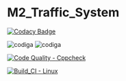 # M2_Traffic_System

[![Codacy Badge](https://app.codacy.com/project/badge/Grade/06b1627f45d54d9eb00e4763b60ea857)](https://www.codacy.com/gh/VINUKONDASAISRINIVAS/M2_Traffic_System/dashboard?utm_source=github.com&amp;utm_medium=referral&amp;utm_content=VINUKONDASAISRINIVAS/M2_Traffic_System&amp;utm_campaign=Badge_Grade)

![codiga](https://api.codiga.io/project/32920/status/svg)
![codiga](https://api.codiga.io/project/32920/score/svg)

[![Code Quality - Cppcheck](https://github.com/VINUKONDASAISRINIVAS/M2_Traffic_System/actions/workflows/c-cpp.yml/badge.svg)](https://github.com/VINUKONDASAISRINIVAS/M2_Traffic_System/actions/workflows/c-cpp.yml)

[![Build_CI - Linux](https://github.com/VINUKONDASAISRINIVAS/M2_Traffic_System/actions/workflows/linux.yml/badge.svg)](https://github.com/VINUKONDASAISRINIVAS/M2_Traffic_System/actions/workflows/linux.yml)
